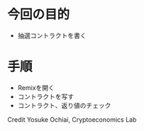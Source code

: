 # 今回の目的
- 抽選コントラクトを書く

# 手順
- Remixを開く
- コントラクトを写す
- コントラクト、返り値のチェック

Credit Yosuke Ochiai, Cryptoeconomics Lab